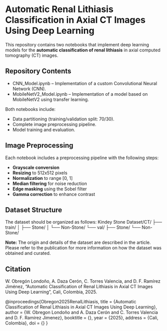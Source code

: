 # Automatic Renal Lithiasis Classification in Axial CT Images Using Deep Learning
This repository contains two notebooks that implement deep learning models for the **automatic classification of renal lithiasis** in axial computed tomography (CT) images.

## Repository Contents
- CNN_Model.ipynb – Implementation of a custom Convolutional Neural Network (CNN).
- MobileNetV2_Model.ipynb – Implementation of a model based on MobileNetV2 using transfer learning.

Both notebooks include:
- Data partitioning (training/validation split: 70/30).
- Complete image preprocessing pipeline.
- Model training and evaluation.

## Image Preprocessing
Each notebook includes a preprocessing pipeline with the following steps:

- **Grayscale conversion**
- **Resizing** to 512x512 pixels
- **Normalization** to range [0, 1]
- **Median filtering** for noise reduction
- **Edge masking** using the Sobel filter
- **Gamma correction** to enhance contrast

## Dataset Structure
The dataset should be organized as follows:
Kindey Stone Dataset/CT/
├── train/
│ ├── Stone/
│ └── Non-Stone/
└── val/
├── Stone/
└── Non-Stone/

**Note:** The origin and details of the dataset are described in the article. Please refer to the publication for more information on how the dataset was obtained and curated.

## Citation
W. Obregón Londoño, A. Daza Cerón, C. Torres Valencia, and D. F. Ramírez Jiménez, “Automatic Classification of Renal Lithiasis in Axial CT Images Using Deep Learning”, Cali, Colombia, 2025.

@inproceedings{Obregon2025RenalLithiasis,
  title     = {Automatic Classification of Renal Lithiasis in Axial CT Images Using Deep Learning},
  author    = {W. Obregon Londoño and A. Daza Cerón and C. Torres Valencia and D. F. Ramirez Jimenez},
  booktitle = {},
  year      = {2025},
  address   = {Cali, Colombia},
  doi       = {}
}
